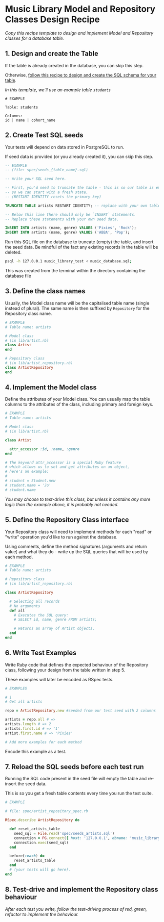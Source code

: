 # Music Library Model and Repository Classes Design Recipe

_Copy this recipe template to design and implement Model and Repository classes for a database table._

## 1. Design and create the Table

If the table is already created in the database, you can skip this step.

Otherwise, [follow this recipe to design and create the SQL schema for your table](./single_table_design_recipe_template.md).

*In this template, we'll use an example table `students`*

```
# EXAMPLE

Table: students

Columns:
id | name | cohort_name
```

## 2. Create Test SQL seeds

Your tests will depend on data stored in PostgreSQL to run.

If seed data is provided (or you already created it), you can skip this step.

```sql
-- EXAMPLE
-- (file: spec/seeds_{table_name}.sql)

-- Write your SQL seed here. 

-- First, you'd need to truncate the table - this is so our table is emptied between each test run,
-- so we can start with a fresh state.
-- (RESTART IDENTITY resets the primary key)

TRUNCATE TABLE artists RESTART IDENTITY; -- replace with your own table name.

-- Below this line there should only be `INSERT` statements.
-- Replace these statements with your own seed data.

INSERT INTO artists (name, genre) VALUES ('Pixies', 'Rock');
INSERT INTO artists (name, genre) VALUES ('ABBA', 'Pop');
```

Run this SQL file on the database to truncate (empty) the table, and insert the seed data. Be mindful of the fact any existing records in the table will be deleted.

```bash
psql -h 127.0.0.1 music_library_test < music_database.sql;
```
This was created from the terminal within the directory containing the database file

## 3. Define the class names

Usually, the Model class name will be the capitalised table name (single instead of plural). The same name is then suffixed by `Repository` for the Repository class name.

```ruby
# EXAMPLE
# Table name: artists

# Model class
# (in lib/artist.rb)
class Artist
end

# Repository class
# (in lib/artist_repository.rb)
class ArtistRepository
end
```

## 4. Implement the Model class

Define the attributes of your Model class. You can usually map the table columns to the attributes of the class, including primary and foreign keys.

```ruby
# EXAMPLE
# Table name: artists

# Model class
# (in lib/artist.rb)

class Artist

  attr_accessor :id, :name, :genre
end

# The keyword attr_accessor is a special Ruby feature
# which allows us to set and get attributes on an object,
# here's an example:
#
# student = Student.new
# student.name = 'Jo'
# student.name
```

*You may choose to test-drive this class, but unless it contains any more logic than the example above, it is probably not needed.*

## 5. Define the Repository Class interface

Your Repository class will need to implement methods for each "read" or "write" operation you'd like to run against the database.

Using comments, define the method signatures (arguments and return value) and what they do - write up the SQL queries that will be used by each method.

```ruby
# EXAMPLE
# Table name: artists

# Repository class
# (in lib/artist_repository.rb)

class ArtistRepository

  # Selecting all records
  # No arguments
  def all
    # Executes the SQL query:
    # SELECT id, name, genre FROM artists;

    # Returns an array of Artist objects.
  end
end
```

## 6. Write Test Examples

Write Ruby code that defines the expected behaviour of the Repository class, following your design from the table written in step 5.

These examples will later be encoded as RSpec tests.

```ruby
# EXAMPLES

# 1
# Get all artists

repo = ArtistRepository.new #seeded from our test seed with 2 columns

artists = repo.all # => 
artists.length # => 2
artists.first.id # => '1'
artist.first.name # => 'Pixies'

# Add more examples for each method
```

Encode this example as a test.

## 7. Reload the SQL seeds before each test run

Running the SQL code present in the seed file will empty the table and re-insert the seed data.

This is so you get a fresh table contents every time you run the test suite.

```ruby
# EXAMPLE

# file: spec/artist_repository_spec.rb

RSpec.describe ArtistRepository do

  def reset_artists_table 
    seed_sql = File.read('spec/seeds_artists.sql')
    connection = PG.connect({ host: '127.0.0.1', dbname: 'music_library_test' })
    connection.exec(seed_sql)
  end

  before(:each) do
    reset_artists_table
  end
  # (your tests will go here).
end
```

## 8. Test-drive and implement the Repository class behaviour

_After each test you write, follow the test-driving process of red, green, refactor to implement the behaviour._